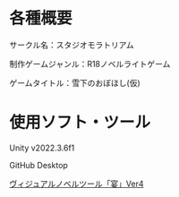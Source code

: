 # 各種概要
サークル名：スタジオモラトリアム

制作ゲームジャンル：R18ノベルライトゲーム 

ゲームタイトル：雪下のおぼほし(仮)

# 使用ソフト・ツール
Unity v2022.3.6f1

GitHub Desktop

[ヴィジュアルノベルツール「宴」Ver4](https://madnesslabo.booth.pm/items/5294615)

